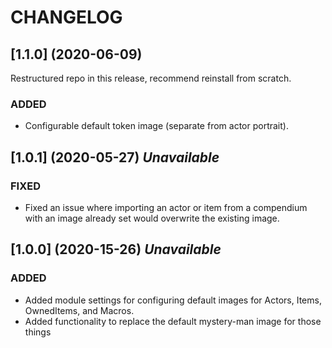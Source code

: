 # CHANGELOG

## [1.1.0] (2020-06-09)

Restructured repo in this release, recommend reinstall from scratch.

### ADDED

- Configurable default token image (separate from actor portrait).

## [1.0.1] (2020-05-27) *Unavailable*

### FIXED

- Fixed an issue where importing an actor or item from a compendium with an image already set would overwrite the existing image.

## [1.0.0] (2020-15-26) *Unavailable*

### ADDED

- Added module settings for configuring default images for Actors, Items, OwnedItems, and Macros.
- Added functionality to replace the default mystery-man image for those things
